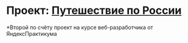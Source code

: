 # Проект: [Путешествие по России](https://github.com/usichUs/russian-travel)

*Второй по счёту проект на курсе веб-разработчика от ЯндексПрактикума
